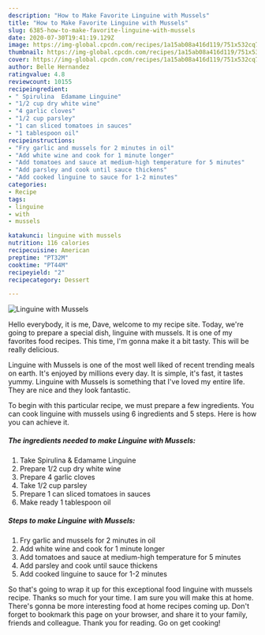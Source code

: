 ```yaml
---
description: "How to Make Favorite Linguine with Mussels"
title: "How to Make Favorite Linguine with Mussels"
slug: 6385-how-to-make-favorite-linguine-with-mussels
date: 2020-07-30T19:41:19.129Z
image: https://img-global.cpcdn.com/recipes/1a15ab08a416d119/751x532cq70/linguine-with-mussels-recipe-main-photo.jpg
thumbnail: https://img-global.cpcdn.com/recipes/1a15ab08a416d119/751x532cq70/linguine-with-mussels-recipe-main-photo.jpg
cover: https://img-global.cpcdn.com/recipes/1a15ab08a416d119/751x532cq70/linguine-with-mussels-recipe-main-photo.jpg
author: Belle Hernandez
ratingvalue: 4.8
reviewcount: 10155
recipeingredient:
- " Spirulina  Edamame Linguine"
- "1/2 cup dry white wine"
- "4 garlic cloves"
- "1/2 cup parsley"
- "1 can sliced tomatoes in sauces"
- "1 tablespoon oil"
recipeinstructions:
- "Fry garlic and mussels for 2 minutes in oil"
- "Add white wine and cook for 1 minute longer"
- "Add tomatoes and sauce at medium-high temperature for 5 minutes"
- "Add parsley and cook until sauce thickens"
- "Add cooked linguine to sauce for 1-2 minutes"
categories:
- Recipe
tags:
- linguine
- with
- mussels

katakunci: linguine with mussels 
nutrition: 116 calories
recipecuisine: American
preptime: "PT32M"
cooktime: "PT44M"
recipeyield: "2"
recipecategory: Dessert

---
```



![Linguine with Mussels](https://img-global.cpcdn.com/recipes/1a15ab08a416d119/751x532cq70/linguine-with-mussels-recipe-main-photo.jpg)

Hello everybody, it is me, Dave, welcome to my recipe site. Today, we're going to prepare a special dish, linguine with mussels. It is one of my favorites food recipes. This time, I'm gonna make it a bit tasty. This will be really delicious.

Linguine with Mussels is one of the most well liked of recent trending meals on earth. It's enjoyed by millions every day. It is simple, it's fast, it tastes yummy. Linguine with Mussels is something that I've loved my entire life. They are nice and they look fantastic.




To begin with this particular recipe, we must prepare a few ingredients. You can cook linguine with mussels using 6 ingredients and 5 steps. Here is how you can achieve it.

<!--inarticleads1-->

##### The ingredients needed to make Linguine with Mussels:

1. Take  Spirulina &amp; Edamame Linguine
1. Prepare 1/2 cup dry white wine
1. Prepare 4 garlic cloves
1. Take 1/2 cup parsley
1. Prepare 1 can sliced tomatoes in sauces
1. Make ready 1 tablespoon oil




<!--inarticleads2-->

##### Steps to make Linguine with Mussels:

1. Fry garlic and mussels for 2 minutes in oil
1. Add white wine and cook for 1 minute longer
1. Add tomatoes and sauce at medium-high temperature for 5 minutes
1. Add parsley and cook until sauce thickens
1. Add cooked linguine to sauce for 1-2 minutes




So that's going to wrap it up for this exceptional food linguine with mussels recipe. Thanks so much for your time. I am sure you will make this at home. There's gonna be more interesting food at home recipes coming up. Don't forget to bookmark this page on your browser, and share it to your family, friends and colleague. Thank you for reading. Go on get cooking!
